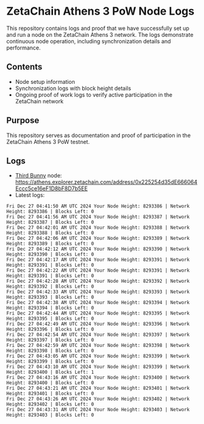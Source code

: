 # ZetaChain Athens 3 PoW Node Logs
This repository contains logs and proof that we have successfully set up and run a node on the ZetaChain Athens 3 network. The logs demonstrate continuous node operation, including synchronization details and performance.

## Contents
- Node setup information
- Synchronization logs with block height details
- Ongoing proof of work logs to verify active participation in the ZetaChain network

## Purpose
This repository serves as documentation and proof of participation in the ZetaChain Athens 3 PoW testnet.

## Logs

- [Third Bunny](https://thirdbunny.xyz/) node: https://athens.explorer.zetachain.com/address/0x225254d35dE666064Eccc5ce16eF1D8bF8D7b5EE
- Latest logs:
```
Fri Dec 27 04:41:50 AM UTC 2024 Your Node Height: 8293386 | Network Height: 8293386 | Blocks Left: 0
Fri Dec 27 04:41:56 AM UTC 2024 Your Node Height: 8293387 | Network Height: 8293387 | Blocks Left: 0
Fri Dec 27 04:42:01 AM UTC 2024 Your Node Height: 8293388 | Network Height: 8293388 | Blocks Left: 0
Fri Dec 27 04:42:06 AM UTC 2024 Your Node Height: 8293389 | Network Height: 8293389 | Blocks Left: 0
Fri Dec 27 04:42:12 AM UTC 2024 Your Node Height: 8293390 | Network Height: 8293390 | Blocks Left: 0
Fri Dec 27 04:42:17 AM UTC 2024 Your Node Height: 8293391 | Network Height: 8293391 | Blocks Left: 0
Fri Dec 27 04:42:22 AM UTC 2024 Your Node Height: 8293391 | Network Height: 8293391 | Blocks Left: 0
Fri Dec 27 04:42:28 AM UTC 2024 Your Node Height: 8293392 | Network Height: 8293392 | Blocks Left: 0
Fri Dec 27 04:42:33 AM UTC 2024 Your Node Height: 8293393 | Network Height: 8293393 | Blocks Left: 0
Fri Dec 27 04:42:38 AM UTC 2024 Your Node Height: 8293394 | Network Height: 8293394 | Blocks Left: 0
Fri Dec 27 04:42:44 AM UTC 2024 Your Node Height: 8293395 | Network Height: 8293395 | Blocks Left: 0
Fri Dec 27 04:42:49 AM UTC 2024 Your Node Height: 8293396 | Network Height: 8293396 | Blocks Left: 0
Fri Dec 27 04:42:54 AM UTC 2024 Your Node Height: 8293397 | Network Height: 8293397 | Blocks Left: 0
Fri Dec 27 04:42:59 AM UTC 2024 Your Node Height: 8293398 | Network Height: 8293398 | Blocks Left: 0
Fri Dec 27 04:43:05 AM UTC 2024 Your Node Height: 8293399 | Network Height: 8293399 | Blocks Left: 0
Fri Dec 27 04:43:10 AM UTC 2024 Your Node Height: 8293399 | Network Height: 8293400 | Blocks Left: 1
Fri Dec 27 04:43:16 AM UTC 2024 Your Node Height: 8293400 | Network Height: 8293400 | Blocks Left: 0
Fri Dec 27 04:43:21 AM UTC 2024 Your Node Height: 8293401 | Network Height: 8293401 | Blocks Left: 0
Fri Dec 27 04:43:26 AM UTC 2024 Your Node Height: 8293402 | Network Height: 8293402 | Blocks Left: 0
Fri Dec 27 04:43:31 AM UTC 2024 Your Node Height: 8293403 | Network Height: 8293403 | Blocks Left: 0
```
